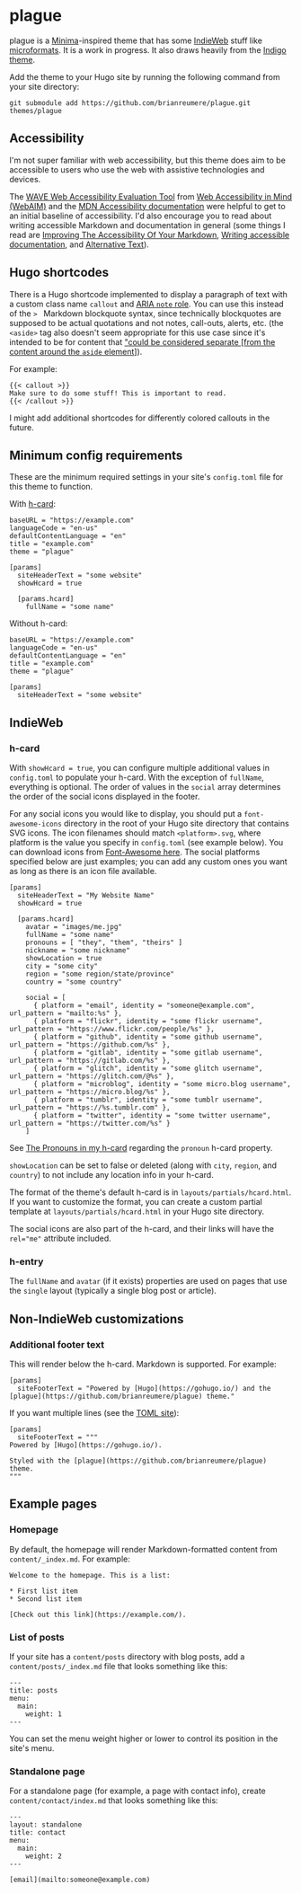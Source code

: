 # plague

plague is a [Minima](https://github.com/jekyll/minima)-inspired theme that has some [IndieWeb](https://indieweb.org/) stuff like [microformats](https://microformats.org/). It is a work in progress. It also draws heavily from the [Indigo theme](https://github.com/AngeloStavrow/indigo).

Add the theme to your Hugo site by running the following command from your site directory:

```
git submodule add https://github.com/brianreumere/plague.git themes/plague
```

## Accessibility

I'm not super familiar with web accessibility, but this theme does aim to be accessible to users who use the web with assistive technologies and devices.

The [WAVE Web Accessibility Evaluation Tool](https://wave.webaim.org/) from [Web Accessibility in Mind (WebAIM)](https://webaim.org/) and the [MDN Accessibility documentation](https://developer.mozilla.org/en-US/docs/Web/Accessibility) were helpful to get to an initial baseline of accessibility. I'd also encourage you to read about writing accessible Markdown and documentation in general (some things I read are [Improving The Accessibility Of Your Markdown](https://www.smashingmagazine.com/2021/09/improving-accessibility-of-markdown/), [Writing accessible documentation](https://developers.google.com/style/accessibility), and [Alternative Text](https://webaim.org/techniques/alttext/)).

## Hugo shortcodes

There is a Hugo shortcode implemented to display a paragraph of text with a custom class name `callout` and [ARIA `note` role](https://developer.mozilla.org/en-US/docs/Web/Accessibility/ARIA/Roles/note_role). You can use this instead of the `> `  Markdown blockquote syntax, since technically blockquotes are supposed to be actual quotations and not notes, call-outs, alerts, etc. (the `<aside>` tag also doesn't seem appropriate for this use case since it's intended to be for content that ["could be considered separate \[from the content around the `aside` element\]](https://www.w3.org/TR/2011/WD-html5-author-20110809/the-aside-element.html)).

For example:

```
{{< callout >}}
Make sure to do some stuff! This is important to read.
{{< /callout >}}
```

I might add additional shortcodes for differently colored callouts in the future.

## Minimum config requirements

These are the minimum required settings in your site's `config.toml` file for this theme to function.

With [h-card](https://microformats.org/wiki/h-card):

```
baseURL = "https://example.com"
languageCode = "en-us"
defaultContentLanguage = "en"
title = "example.com"
theme = "plague"

[params]
  siteHeaderText = "some website"
  showHcard = true

  [params.hcard]
    fullName = "some name"
```

Without h-card:

```
baseURL = "https://example.com"
languageCode = "en-us"
defaultContentLanguage = "en"
title = "example.com"
theme = "plague"

[params]
  siteHeaderText = "some website"
```

## IndieWeb

### h-card

With `showHcard = true`, you can configure multiple additional values in `config.toml` to populate your h-card. With the exception of `fullName`, everything is optional. The order of values in the `social` array determines the order of the social icons displayed in the footer.

For any social icons you would like to display, you should put a `font-awesome-icons` directory in the root of your Hugo site directory that contains SVG icons. The icon filenames should match `<platform>.svg`, where platform is the value you specify in `config.toml` (see example below). You can download icons from [Font-Awesome here](https://github.com/FortAwesome/Font-Awesome/tree/master/svgs). The social platforms specified below are just examples; you can add any custom ones you want as long as there is an icon file available.

```
[params]
  siteHeaderText = "My Website Name"
  showHcard = true

  [params.hcard]
    avatar = "images/me.jpg"
    fullName = "some name"
    pronouns = [ "they", "them", "theirs" ]
    nickname = "some nickname"
    showLocation = true
    city = "some city"
    region = "some region/state/province"
    country = "some country"

    social = [
      { platform = "email", identity = "someone@example.com", url_pattern = "mailto:%s" },
      { platform = "flickr", identity = "some flickr username", url_pattern = "https://www.flickr.com/people/%s" },
      { platform = "github", identity = "some github username", url_pattern = "https://github.com/%s" },
      { platform = "gitlab", identity = "some gitlab username", url_pattern = "https://gitlab.com/%s" },
      { platform = "glitch", identity = "some glitch username", url_pattern = "https://glitch.com/@%s" },
      { platform = "microblog", identity = "some micro.blog username", url_pattern = "https://micro.blog/%s" },
      { platform = "tumblr", identity = "some tumblr username", url_pattern = "https://%s.tumblr.com" },
      { platform = "twitter", identity = "some twitter username", url_pattern = "https://twitter.com/%s" }
    ]
```

See [The Pronouns in my h-card](https://wiki.zegnat.net/microformats/pronoun) regarding the `pronoun` h-card property.

`showLocation` can be set to false or deleted (along with `city`, `region`, and `country`) to not include any location info in your h-card.

The format of the theme's default h-card is in `layouts/partials/hcard.html`. If you want to customize the format, you can create a custom partial template at `layouts/partials/hcard.html` in your Hugo site directory.

The social icons are also part of the h-card, and their links will have the `rel="me"` attribute included.

### h-entry

The `fullName` and `avatar` (if it exists) properties are used on pages that use the `single` layout (typically a single blog post or article).

## Non-IndieWeb customizations

### Additional footer text

This will render below the h-card. Markdown is supported. For example:

```
[params]
  siteFooterText = "Powered by [Hugo](https://gohugo.io/) and the [plague](https://github.com/brianreumere/plague) theme."
```

If you want multiple lines (see the [TOML site](https://toml.io/en/)):

```
[params]
  siteFooterText = """
Powered by [Hugo](https://gohugo.io/).

Styled with the [plague](https://github.com/brianreumere/plague) theme.
"""
```

## Example pages

### Homepage

By default, the homepage will render Markdown-formatted content from `content/_index.md`. For example:

```
Welcome to the homepage. This is a list:

* First list item
* Second list item

[Check out this link](https://example.com/).
```

### List of posts

If your site has a `content/posts` directory with blog posts, add a `content/posts/_index.md` file that looks something like this:

```
---
title: posts
menu:
  main:
    weight: 1
---
```

You can set the menu weight higher or lower to control its position in the site's menu.

### Standalone page

For a standalone page (for example, a page with contact info), create `content/contact/index.md` that looks something like this:

```
---
layout: standalone
title: contact
menu:
  main:
    weight: 2
---

[email](mailto:someone@example.com)
```